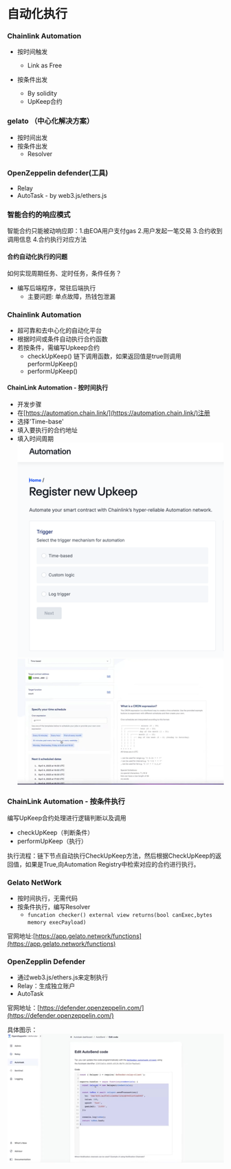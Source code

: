# 自动化执行

### Chainlink Automation
- 按时间触发 
    - Link as Free

- 按条件出发 
    - By solidity
    - UpKeep合约

### gelato （中心化解决方案）

- 按时间出发
- 按条件出发 
    - Resolver 

### OpenZeppelin defender(工具)

-  Relay
-  AutoTask - by web3.js/ethers.js


 ### 智能合约的响应模式
 智能合约只能被动响应即：1.由EOA用户支付gas 2.用户发起一笔交易 3.合约收到调用信息 4.合约执行对应方法
 
 #### 合约自动化执行的问题
 如何实现周期任务、定时任务，条件任务？
 - 编写后端程序，常驻后端执行
     - 主要问题: 单点故障，热钱包泄漏
 
 
### Chainlink Automation
- 超可靠和去中心化的自动化平台
- 根据时间或条件自动执行合约函数
- 若按条件，需编写Upkeep合约
    - checkUpKeep() 链下调用函数，如果返回值是true则调用performUpKeep()
    - performUpKeep()  

#### ChainLink Automation - 按时间执行
- 开发步骤
- 在[https://automation.chain.link/](https://automation.chain.link/)注册
- 选择'Time-base'
- 填入要执行的合约地址
- 填入时间周期    
![](./image/automation_chainlink.png)![](./image/automation_chainlink_detail.png)

### ChainLink Automation - 按条件执行
编写UpKeep合约处理进行逻辑判断以及调用
- checkUpKeep（判断条件）
- performUpKeep（执行）

执行流程：链下节点自动执行CheckUpKeep方法，然后根据CheckUpKeep的返回值，如果是True,向Automation Registry中检索对应的合约进行执行。


### Gelato NetWork

- 按时间执行，无需代码
- 按条件执行，编写Resolver
    - `funcation checker() external view returns(bool canExec,bytes memory execPayload)`

官网地址:[https://app.gelato.network/functions](https://app.gelato.network/functions)


### OpenZepplin Defender

- 通过web3.js/ethers.js来定制执行
- Relay：生成独立账户
- AutoTask

官网地址：[https://defender.openzeppelin.com/](https://defender.openzeppelin.com/)

具体图示：![](./image/openzeppling_defender.png)